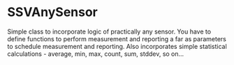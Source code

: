# SSVAnySensor
Simple class to incorporate logic of practically any sensor. You have to define functions to perform measurement and reporting a far as parameters to schedule measurement and reporting. Also incorporates simple statistical calculations - average, min, max, count, sum, stddev, so on...
